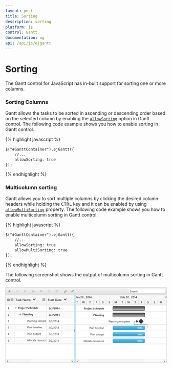 ```yaml
---
layout: post
title: Sorting
description: sorting
platform: js
control: Gantt
documentation: ug
api: /api/js/ejgantt
---
```


# Sorting

The Gantt control for JavaScript has in-built support for sorting one or more columns.

### Sorting Columns

Gantt allows the tasks to be sorted in ascending or descending order based on the selected column by enabling the [`allowSorting`](/api/js/ejgantt#members:allowsorting) option in Gantt control. The following code example shows you how to enable sorting in Gantt control.

{% highlight javascript %}

    $("#GanttContainer").ejGantt({
        //...
        allowSorting: true
    });

{% endhighlight %}

### Multicolumn sorting

Gantt allows you to sort multiple columns by clicking the desired column headers while holding the <kbd>CTRL</kbd> key and it can be enabled by using [`allowMultiSorting`](/api/js/ejgantt#members:allowmultisorting) property. The following code example shows you how to enable multicolumn sorting in Gantt control.

{% highlight javascript %}

    $("#GanttContainer").ejGantt({
        //...
        allowSorting: true
        allowMultiSorting: true
    });

{% endhighlight %}

The following screenshot shows the output of multicolumn sorting in Gantt control.

![](/js/Gantt/Sorting_images/Sorting_img1.png)

